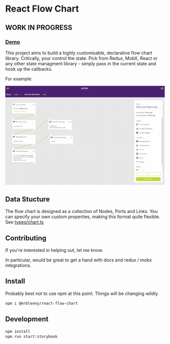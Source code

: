 # React Flow Chart

## WORK IN PROGRESS

### [Demo](https://mrblenny.github.io/react-flow-chart/index.html?selectedKind=With%20Sidebar&selectedStory=default&full=0&addons=1&stories=1&panelRight=0&addonPanel=storybook-addon-viewport%2Faddon-panel)

This project aims to build a highly customisable, declarative flow chart library. Critically, your control the state. Pick from Redux, MobX, React or any other state managment library - simply pass in the current state and hook up the callbacks.

For example:

![demo](./images/demo.gif)

## Data Stucture

The flow chart is designed as a collection of Nodes, Ports and Links. You can specify your own custom properties, making this format quite flexible. See [types/chart.ts](https://github.com/MrBlenny/react-flow-chart/blob/master/src/types/chart.ts)

## Contributing

If you're interested in helping out, let me know. 

In particular, would be great to get a hand with docs and redux / mobx integrations.

## Install

Probably best not to use npm at this point. Things will be changing wildly.

```bash
npm i @mrblenny/react-flow-chart
```

## Development

```bash
npm install
npm run start:storybook
```

